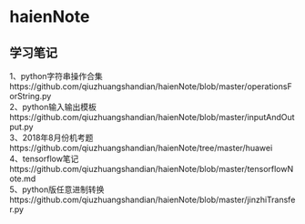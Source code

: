 # haienNote

## 学习笔记

1、python字符串操作合集https://github.com/qiuzhuangshandian/haienNote/blob/master/operationsForString.py  
2、python输入输出模板https://github.com/qiuzhuangshandian/haienNote/blob/master/inputAndOutput.py  
3、2018年8月份机考题https://github.com/qiuzhuangshandian/haienNote/tree/master/huawei  
4、tensorflow笔记https://github.com/qiuzhuangshandian/haienNote/blob/master/tensorflowNote.md  
5、python版任意进制转换https://github.com/qiuzhuangshandian/haienNote/blob/master/jinzhiTransfer.py  

